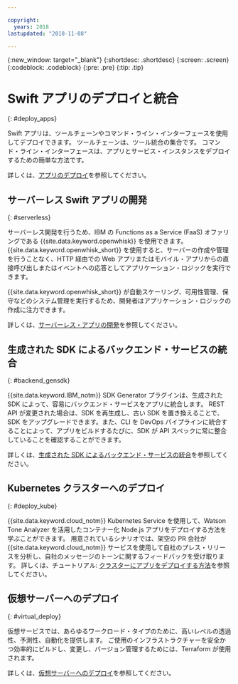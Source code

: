 ```yaml
---

copyright:
  years: 2018
lastupdated: "2018-11-08"

---
```

{:new_window: target="_blank"}
{:shortdesc: .shortdesc}
{:screen: .screen}
{:codeblock: .codeblock}
{:pre: .pre}
{:tip: .tip}

# Swift アプリのデプロイと統合
{: #deploy_apps}

Swift アプリは、ツールチェーンやコマンド・ライン・インターフェースを使用してデプロイできます。 ツールチェーンは、ツール統合の集合です。 コマンド・ライン・インターフェースは、アプリとサービス・インスタンスをデプロイするための簡単な方法です。

詳しくは、[アプリのデプロイ](../apps/dep-app-tool.html)を参照してください。

## サーバーレス Swift アプリの開発
{: #serverless}

サーバーレス開発を行うため、IBM の Functions as a Service (FaaS) オファリングである {{site.data.keyword.openwhisk}} を使用できます。{{site.data.keyword.openwhisk_short}} を使用すると、サーバーの作成や管理を行うことなく、HTTP 経由での Web アプリまたはモバイル・アプリからの直接呼び出しまたはイベントへの応答としてアプリケーション・ロジックを実行できます。

{{site.data.keyword.openwhisk_short}} が自動スケーリング、可用性管理、保守などのシステム管理を実行するため、開発者はアプリケーション・ロジックの作成に注力できます。

詳しくは、[サーバーレス・アプリの開発](../apps/deploying/functions.html)を参照してください。

## 生成された SDK によるバックエンド・サービスの統合
{: #backend_gensdk}

{{site.data.keyword.IBM_notm}} SDK Generator プラグインは、生成された SDK によって、容易にバックエンド・サービスをアプリに統合します。 REST API が変更された場合は、SDK を再生成し、古い SDK を置き換えることで、SDK をアップグレードできます。また、CLI を DevOps パイプラインに統合することによって、アプリをビルドするたびに、SDK が API スペックに常に整合していることを確認することができます。

詳しくは、[生成された SDK によるバックエンド・サービスの統合](/docs/swift/backend/cli_sdkgen.html)を参照してください。

## Kubernetes クラスターへのデプロイ
{: #deploy_kube}

{{site.data.keyword.cloud_notm}} Kubernetes Service を使用して、Watson Tone Analyzer を活用したコンテナー化 Node.js アプリをデプロイする方法を学ぶことができます。 用意されているシナリオでは、架空の PR 会社が {{site.data.keyword.cloud_notm}} サービスを使用して自社のプレス・リリースを分析し、自社のメッセージのトーンに関するフィードバックを受け取ります。 詳しくは、チュートリアル: [クラスターにアプリをデプロイする方法](../containers/cs_tutorials_apps.html)を参照してください。

## 仮想サーバーへのデプロイ
{: #virtual_deploy}

仮想サービスでは、あらゆるワークロード・タイプのために、高いレベルの透過性、予測性、自動化を提供します。 ご使用のインフラストラクチャーを安全かつ効率的にビルドし、変更し、バージョン管理するためには、Terraform が使用されます。

詳しくは、[仮想サーバーへのデプロイ](../apps/vsi-deploy.html)を参照してください。

